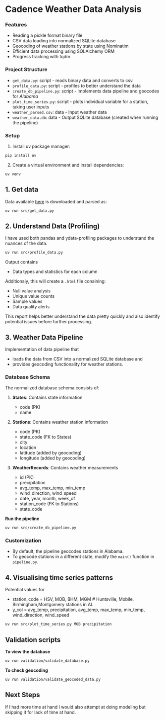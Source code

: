 # Cadence Weather Data Analysis 

### Features
- Reading a pickle format binary file
- CSV data loading into normalized SQLite database
- Geocoding of weather stations by state using Nominatim
- Efficient data processing using SQLAlchemy ORM
- Progress tracking with tqdm

### Project Structure

- `get_data.py`: script - reads binary data and converts to csv
- `profile_data.py`: script - profiles to better understand the data
- `create_db_pipeline.py`: script - implements data pipeline and geocodes for _Alabama_
- `plot_time_series.py`: script - plots individual variable for a station, taking user inputs
- `weather_parsed.csv`: data - Input weather data
- `weather_data.db`: data - Output SQLite database (created when running the pipeline)

### Setup
1. Install uv package manager:
```bash
pip install uv
```

2. Create a virtual environment and install dependencies:
```bash
uv venv
```

## 1. Get data    

Data available [here](https://github.com/reubenfirmin/interview_data/blob/master/weather.data) is downloaded and parsed as:

```bash
uv run src/get_data.py 
```

## 2. Understand Data (Profiling)

I have used both pandas and ydata-profiling packages to understand the nuances of the data.

```bash
uv run src/profile_data.py
```

Output contains 
- Data types and statistics for each column

Additionaly, this will create a `.html` file conaining:
- Null value analysis
- Unique value counts
- Sample values
- Data quality alerts

This report helps better understand the data pretty quickly and also identify potential issues before further processing.


## 3. Weather Data Pipeline

Implementation of data pipeline that 
- loads the data from CSV into a normalized SQLite database and 
- provides geocoding functionality for weather stations.


### Database Schema

The normalized database schema consists of:

1. **States**: Contains state information
   - code (PK)
   - name

2. **Stations**: Contains weather station information
   - code (PK)
   - state_code (FK to States)
   - city
   - location
   - latitude (added by geocoding)
   - longitude (added by geocoding)

3. **WeatherRecords**: Contains weather measurements
   - id (PK)
   - precipitation
   - avg_temp, max_temp, min_temp
   - wind_direction, wind_speed
   - date, year, month, week_of
   - station_code (FK to Stations)
   - state_code


**Run the pipeline**

```bash
uv run src/create_db_pipeline.py
```

### Customization

- By default, the pipeline geocodes stations in Alabama.
- To geocode stations in a different state, modify the `main()` function in `pipeline.py`.



## 4. Visualising time series patterns 

   Potential values for 
   - station_code = HSV, MOB, BHM, MGM # Huntsville, Mobile, Birmingham,Montgomery stations in AL
   - y_col = avg_temp, precipitation, avg_temp, max_temp, min_temp, wind_direction, wind_speed

```bash
uv run src/plot_time_series.py MOB precipitation
```

## Validation scripts 

**To view the database**

```bash
uv run validation/validate_database.py
```
**To check geocoding**
```bash
uv run validation/validate_geocoded_data.py
```

## Next Steps

If I had more time at hand I would also attempt at doing modeling but skipping it for lack of time at hand.